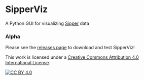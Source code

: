 # SipperViz
A Python GUI for visualizing [Sipper](https://hackaday.io/project/160388-automated-mouse-homecage-two-bottle-choice-test-v2) data

### Alpha
Please see the [releases page](https://github.com/earnestt1234/SipperViz/releases) to download and test SipperViz!

This work is licensed under a [Creative Commons Attribution 4.0 International
License][cc-by].

[![CC BY 4.0][cc-by-image]][cc-by]

[cc-by]: http://creativecommons.org/licenses/by/4.0/
[cc-by-image]: https://i.creativecommons.org/l/by/4.0/88x31.png
[cc-by-shield]: https://img.shields.io/badge/License-CC%20BY%204.0-lightgrey.svg
